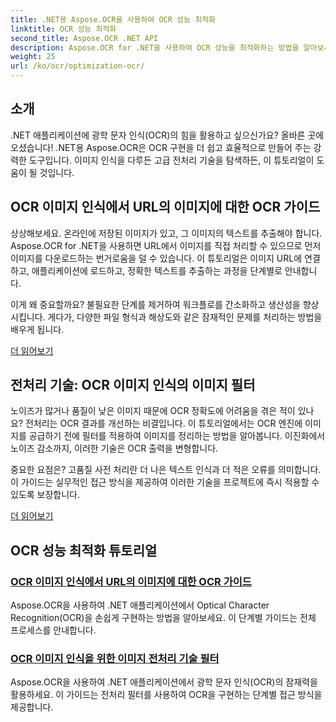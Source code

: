 ```yaml
---
title: .NET용 Aspose.OCR을 사용하여 OCR 성능 최적화
linktitle: OCR 성능 최적화
second_title: Aspose.OCR .NET API
description: Aspose.OCR for .NET을 사용하여 OCR 성능을 최적화하는 방법을 알아보세요. 자세한 튜토리얼에서는 이미지 인식, 전처리 필터, 실용적인 구현 단계를 다룹니다.
weight: 25
url: /ko/ocr/optimization-ocr/
---
```

## 소개

.NET 애플리케이션에 광학 문자 인식(OCR)의 힘을 활용하고 싶으신가요? 올바른 곳에 오셨습니다! .NET용 Aspose.OCR은 OCR 구현을 더 쉽고 효율적으로 만들어 주는 강력한 도구입니다. 이미지 인식을 다루든 고급 전처리 기술을 탐색하든, 이 튜토리얼이 도움이 될 것입니다.

## OCR 이미지 인식에서 URL의 이미지에 대한 OCR 가이드

상상해보세요. 온라인에 저장된 이미지가 있고, 그 이미지의 텍스트를 추출해야 합니다. Aspose.OCR for .NET을 사용하면 URL에서 이미지를 직접 처리할 수 있으므로 먼저 이미지를 다운로드하는 번거로움을 덜 수 있습니다. 이 튜토리얼은 이미지 URL에 연결하고, 애플리케이션에 로드하고, 정확한 텍스트를 추출하는 과정을 단계별로 안내합니다.

이게 왜 중요할까요? 불필요한 단계를 제거하여 워크플로를 간소화하고 생산성을 향상시킵니다. 게다가, 다양한 파일 형식과 해상도와 같은 잠재적인 문제를 처리하는 방법을 배우게 됩니다.

[더 읽어보기](./guide-to-ocr-on-image-from-url/)

## 전처리 기술: OCR 이미지 인식의 이미지 필터

노이즈가 많거나 품질이 낮은 이미지 때문에 OCR 정확도에 어려움을 겪은 적이 있나요? 전처리는 OCR 결과를 개선하는 비결입니다. 이 튜토리얼에서는 OCR 엔진에 이미지를 공급하기 전에 필터를 적용하여 이미지를 정리하는 방법을 알아봅니다. 이진화에서 노이즈 감소까지, 이러한 기술은 OCR 출력을 변형합니다.

중요한 요점은? 고품질 사전 처리란 더 나은 텍스트 인식과 더 적은 오류를 의미합니다. 이 가이드는 실무적인 접근 방식을 제공하여 이러한 기술을 프로젝트에 즉시 적용할 수 있도록 보장합니다.

[더 읽어보기](./preprocessing-techniques-filters-for-image/)

## OCR 성능 최적화 튜토리얼
### [OCR 이미지 인식에서 URL의 이미지에 대한 OCR 가이드](./guide-to-ocr-on-image-from-url/)
Aspose.OCR을 사용하여 .NET 애플리케이션에서 Optical Character Recognition(OCR)을 손쉽게 구현하는 방법을 알아보세요. 이 단계별 가이드는 전체 프로세스를 안내합니다.
### [OCR 이미지 인식을 위한 이미지 전처리 기술 필터](./preprocessing-techniques-filters-for-image/)
Aspose.OCR을 사용하여 .NET 애플리케이션에서 광학 문자 인식(OCR)의 잠재력을 활용하세요. 이 가이드는 전처리 필터를 사용하여 OCR을 구현하는 단계별 접근 방식을 제공합니다.